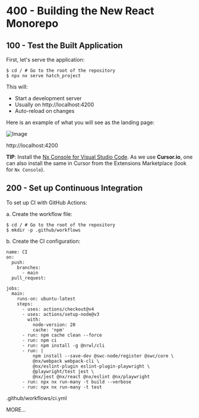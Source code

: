# 400 - Building the New React Monorepo

## 100 - Test the Built Application

First, let's serve the application:

```
$ cd / # Go to the root of the repository
$ npx nx serve hatch_project
```

This will:
- Start a development server
- Usually on http://localhost:4200
- Auto-reload on changes

Here is an example of what you will see as the landing page:

![Image](https://github.com/user-attachments/assets/f49661fe-48dc-4e82-8a1d-a70fae1bae15)

http://localhost:4200

**TIP**: Install the [Nx Console for Visual Studio Code](https://marketplace.visualstudio.com/items?itemName=nrwl.angular-console&utm_source=nx-project). As we use **Cursor.io**, one can also install the same in Cursor from the Extensions Marketplace (look for ```Nx Console```).

## 200 - Set up Continuous Integration

To set up CI with GitHub Actions:

a. Create the workflow file:

```
$ cd / # Go to the root of the repository
$ mkdir -p .github/workflows
```

b. Create the CI configuration:

```
name: CI
on:
  push:
    branches:
      - main
  pull_request:

jobs:
  main:
    runs-on: ubuntu-latest
    steps:
      - uses: actions/checkout@v4
      - uses: actions/setup-node@v3
        with:
          node-version: 20
          cache: 'npm'
      - run: npm cache clean --force
      - run: npm ci
      - run: npm install -g @nrwl/cli
      - run: |
          npm install --save-dev @swc-node/register @swc/core \
          @nx/webpack webpack-cli \
          @nx/eslint-plugin eslint-plugin-playwright \
          @playwright/test jest \
          @nx/jest @nx/react @nx/eslint @nx/playwright
      - run: npx nx run-many -t build --verbose
      - run: npx nx run-many -t test
```
.github/workflows/ci.yml


MORE...

